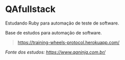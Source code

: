 # QAfullstack

Estudando Ruby para automação de teste de software.

Base de estudos para automação de software.
> https://training-wheels-protocol.herokuapp.com/

*Fonte dos estudos: https://www.qaninja.com.br/*
